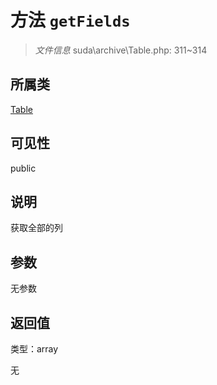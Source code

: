 # 方法 `getFields`

> *文件信息* suda\archive\Table.php: 311~314

## 所属类 

[Table](../Table.md)

## 可见性

 public 

## 说明

获取全部的列


## 参数


无参数


## 返回值

类型：array

无

